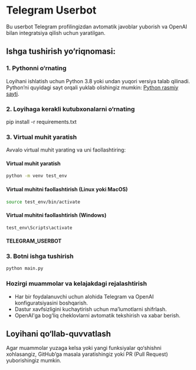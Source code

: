 # Telegram Userbot

Bu userbot Telegram profilingizdan avtomatik javoblar yuborish va OpenAI bilan integratsiya qilish uchun yaratilgan.

## Ishga tushirish yo‘riqnomasi:

### 1. Pythonni o‘rnating
Loyihani ishlatish uchun Python 3.8 yoki undan yuqori versiya talab qilinadi. Python’ni quyidagi sayt orqali yuklab olishingiz mumkin: [Python rasmiy sayti](https://www.python.org).

### 2. Loyihaga kerakli kutubxonalarni o‘rnating
pip install -r requirements.txt

### 3. Virtual muhit yaratish
Avvalo virtual muhit yarating va uni faollashtiring:

#### Virtual muhit yaratish
```bash
python -m venv test_env
```
#### Virtual muhitni faollashtirish (Linux yoki MacOS)
```bash
source test_env/bin/activate
```
#### Virtual muhitni faollashtirish (Windows)
```bash
test_env\Scripts\activate
```
#### TELEGRAM_USERBOT


### 3. Botni ishga tushirish
```bash
python main.py
```

### Hozirgi muammolar va kelajakdagi rejalashtirish
- Har bir foydalanuvchi uchun alohida Telegram va OpenAI konfiguratsiyasini boshqarish.
- Dastur xavfsizligini kuchaytirish uchun ma’lumotlarni shifrlash.
- OpenAI'ga bog‘liq cheklovlarni avtomatik tekshirish va xabar berish.

## Loyihani qo‘llab-quvvatlash
Agar muammolar yuzaga kelsa yoki yangi funksiyalar qo‘shishni xohlasangiz, GitHub’ga masala yaratishingiz yoki PR (Pull Request) yuborishingiz mumkin.